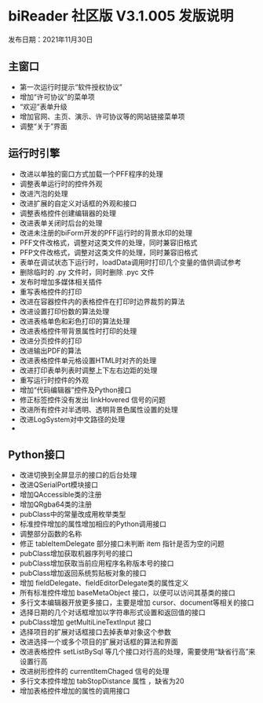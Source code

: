 # biReader 社区版 V3.1.005 发版说明

发布日期：2021年11月30日

## 主窗口

- 第一次运行时提示“软件授权协议”
- 增加“许可协议”的菜单项
- “欢迎”表单升级
- 增加官网、主页、演示、许可协议等的网站链接菜单项
- 调整“关于”界面

## 运行时引擎

- 改进以单独的窗口方式加载一个PFF程序的处理
- 调整表单运行时的控件外观
- 改进汽泡的处理
- 改进扩展的自定义对话框的外观和接口
- 调整表格控件创建编辑器的处理
- 改进表单关闭时后台的处理
- 改进未注册的biForm开发的PFF运行时的背景水印的处理
- PFF文件改格式，调整对这类文件的处理，同时兼容旧格式
- PFP文件改格式，调整对这类文件的处理，同时兼容旧格式
- 表单在调试状态下运行时，loadData调用时打印几个变量的值供调试参考
- 删除临时的 .py 文件时，同时删除 .pyc 文件
- 发布时增加多媒体相关插件
- 重写表格控件的打印
- 改进在容器控件内的表格控件在打印时边界裁剪的算法
- 改进设置打印份数的算法处理
- 改进表格单色和彩色打印的算法处理
- 改进表格控件带背景属性时打印的处理
- 改进分页控件的打印
- 改进输出PDF的算法
- 改进表格控件单元格设置HTML时对齐的处理
- 改进打印表单列表时调整上下左右边距的处理
- 重写运行时控件的外观
- 增加“代码编辑器”控件及Python接口
- 修正标签控件没有发出 linkHovered 信号的问题
- 改进所有控件对半透明、透明背景色属性设置的处理
- 改进LogSystem对中文路径的处理
- 
## Python接口

- 改进切换到全屏显示的接口的后台处理
- 改进QSerialPort模块接口
- 增加QAccessible类的注册
- 增加QRgba64类的注册
- pubClass中的常量改成用枚举类型
- 标准控件增加的属性增加相应的Python调用接口
- 调整部分函数的名称
- 修正 tableItemDelegate 部分接口未判断 item 指针是否为空的问题
- pubClass增加获取机器序列号的接口
- pubClass增加获取当前应用程序名称版本号的接口
- pubClass增加返回系统剪贴板对象的接口
- 增加 fieldDelegate、fieldEditorDelegate类的属性定义
- 所有标准控件增加 baseMetaObject 接口，以便可以访问其基类的接口
- 多行文本编辑器开放更多接口，主要是增加 cursor、document等相关的接口
- 选择日期的几个对话框增加以字符串形式设置和返回值的接口
- pubClass增加 getMultiLineTextInput 接口
- 选择项目的扩展对话框接口去掉表单对象这个参数
- 改进选择一个或多个项目的扩展对话框的算法和界面
- 改进表格控件 setListBySql 等几个接口对行高的处理，需要使用“缺省行高”来设置行高
- 改进树形控件的 currentItemChaged 信号的处理
- 多行文本控件增加 tabStopDistance 属性 ，缺省为20
- 增加表格控件增加的属性的调用接口
